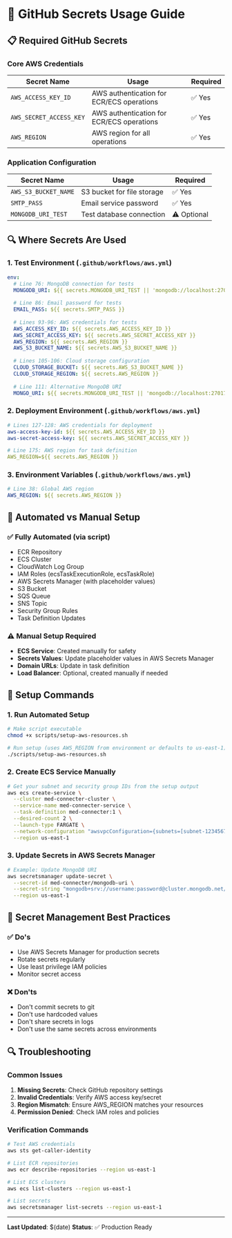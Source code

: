 # 🔐 GitHub Secrets Usage Guide

## 📋 Required GitHub Secrets

### **Core AWS Credentials**
| Secret Name | Usage | Required |
|-------------|-------|----------|
| `AWS_ACCESS_KEY_ID` | AWS authentication for ECR/ECS operations | ✅ Yes |
| `AWS_SECRET_ACCESS_KEY` | AWS authentication for ECR/ECS operations | ✅ Yes |
| `AWS_REGION` | AWS region for all operations | ✅ Yes |

### **Application Configuration**
| Secret Name | Usage | Required |
|-------------|-------|----------|
| `AWS_S3_BUCKET_NAME` | S3 bucket for file storage | ✅ Yes |
| `SMTP_PASS` | Email service password | ✅ Yes |
| `MONGODB_URI_TEST` | Test database connection | ⚠️ Optional |

## 🔍 Where Secrets Are Used

### **1. Test Environment (`.github/workflows/aws.yml`)**
```yaml
env:
  # Line 76: MongoDB connection for tests
  MONGODB_URI: ${{ secrets.MONGODB_URI_TEST || 'mongodb://localhost:27017/med-connecter-test' }}
  
  # Line 86: Email password for tests
  EMAIL_PASS: ${{ secrets.SMTP_PASS }}
  
  # Lines 93-96: AWS credentials for tests
  AWS_ACCESS_KEY_ID: ${{ secrets.AWS_ACCESS_KEY_ID }}
  AWS_SECRET_ACCESS_KEY: ${{ secrets.AWS_SECRET_ACCESS_KEY }}
  AWS_REGION: ${{ secrets.AWS_REGION }}
  AWS_S3_BUCKET_NAME: ${{ secrets.AWS_S3_BUCKET_NAME }}
  
  # Lines 105-106: Cloud storage configuration
  CLOUD_STORAGE_BUCKET: ${{ secrets.AWS_S3_BUCKET_NAME }}
  CLOUD_STORAGE_REGION: ${{ secrets.AWS_REGION }}
  
  # Line 111: Alternative MongoDB URI
  MONGO_URI: ${{ secrets.MONGODB_URI_TEST || 'mongodb://localhost:27017/med-connecter-test' }}
```

### **2. Deployment Environment (`.github/workflows/aws.yml`)**
```yaml
# Lines 127-128: AWS credentials for deployment
aws-access-key-id: ${{ secrets.AWS_ACCESS_KEY_ID }}
aws-secret-access-key: ${{ secrets.AWS_SECRET_ACCESS_KEY }}

# Line 175: AWS region for task definition
AWS_REGION=${{ secrets.AWS_REGION }}
```

### **3. Environment Variables (`.github/workflows/aws.yml`)**
```yaml
# Line 38: Global AWS region
AWS_REGION: ${{ secrets.AWS_REGION }}
```

## 🚀 Automated vs Manual Setup

### **✅ Fully Automated (via script)**
- ECR Repository
- ECS Cluster
- CloudWatch Log Group
- IAM Roles (ecsTaskExecutionRole, ecsTaskRole)
- AWS Secrets Manager (with placeholder values)
- S3 Bucket
- SQS Queue
- SNS Topic
- Security Group Rules
- Task Definition Updates

### **⚠️ Manual Setup Required**
- **ECS Service**: Created manually for safety
- **Secrets Values**: Update placeholder values in AWS Secrets Manager
- **Domain URLs**: Update in task definition
- **Load Balancer**: Optional, created manually if needed

## 🔧 Setup Commands

### **1. Run Automated Setup**
```bash
# Make script executable
chmod +x scripts/setup-aws-resources.sh

# Run setup (uses AWS_REGION from environment or defaults to us-east-1)
./scripts/setup-aws-resources.sh
```

### **2. Create ECS Service Manually**
```bash
# Get your subnet and security group IDs from the setup output
aws ecs create-service \
  --cluster med-connecter-cluster \
  --service-name med-connecter-service \
  --task-definition med-connecter:1 \
  --desired-count 2 \
  --launch-type FARGATE \
  --network-configuration "awsvpcConfiguration={subnets=[subnet-12345678,subnet-87654321],securityGroups=[sg-12345678],assignPublicIp=ENABLED}" \
  --region us-east-1
```

### **3. Update Secrets in AWS Secrets Manager**
```bash
# Example: Update MongoDB URI
aws secretsmanager update-secret \
  --secret-id med-connecter/mongodb-uri \
  --secret-string "mongodb+srv://username:password@cluster.mongodb.net/med-connecter" \
  --region us-east-1
```

## 📝 Secret Management Best Practices

### **✅ Do's**
- Use AWS Secrets Manager for production secrets
- Rotate secrets regularly
- Use least privilege IAM policies
- Monitor secret access

### **❌ Don'ts**
- Don't commit secrets to git
- Don't use hardcoded values
- Don't share secrets in logs
- Don't use the same secrets across environments

## 🔍 Troubleshooting

### **Common Issues**
1. **Missing Secrets**: Check GitHub repository settings
2. **Invalid Credentials**: Verify AWS access key/secret
3. **Region Mismatch**: Ensure AWS_REGION matches your resources
4. **Permission Denied**: Check IAM roles and policies

### **Verification Commands**
```bash
# Test AWS credentials
aws sts get-caller-identity

# List ECR repositories
aws ecr describe-repositories --region us-east-1

# List ECS clusters
aws ecs list-clusters --region us-east-1

# List secrets
aws secretsmanager list-secrets --region us-east-1
```

---

**Last Updated**: $(date)
**Status**: ✅ Production Ready 